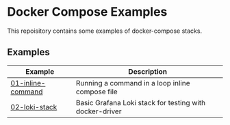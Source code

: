# Docker Compose Examples

This repoisitory contains some examples of docker-compose stacks.

## Examples

| Example                                   | Description                                                               |
|-------------------------------------------|---------------------------------------------------------------------------|
| [01-inline-command](./01-inline-command/) | Running a command in a loop inline compose file                           |
| [02-loki-stack](./02-loki-stack/)         | Basic Grafana Loki stack for testing with docker-driver                   |